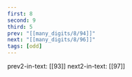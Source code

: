 ```yaml
---
first: 8
second: 9
third: 5
prev: "[[many_digits/8/94]]"
next: "[[many_digits/8/96]]"
tags: [odd]
---
```

prev2-in-text: [[93]]
next2-in-text: [[97]]
